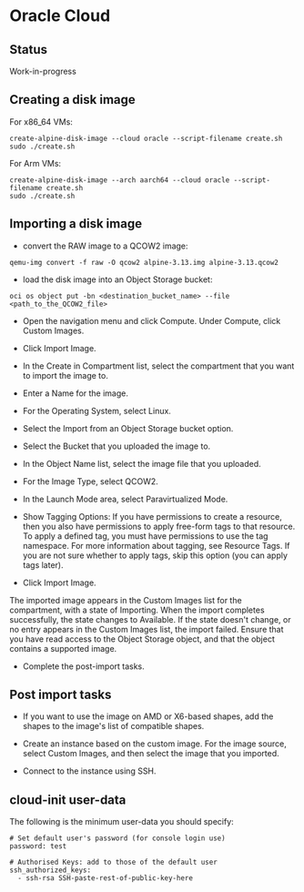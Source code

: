 # Oracle Cloud

## Status

Work-in-progress

## Creating a disk image

For x86_64 VMs:

```
create-alpine-disk-image --cloud oracle --script-filename create.sh
sudo ./create.sh
```

For Arm VMs:

```
create-alpine-disk-image --arch aarch64 --cloud oracle --script-filename create.sh
sudo ./create.sh
```

## Importing a disk image

- convert the RAW image to a QCOW2 image:
```
qemu-img convert -f raw -O qcow2 alpine-3.13.img alpine-3.13.qcow2
```

- load the disk image into an Object Storage bucket:
```
oci os object put -bn <destination_bucket_name> --file <path_to_the_QCOW2_file>
```

- Open the navigation menu and click Compute. Under Compute, click Custom Images.

- Click Import Image.

- In the Create in Compartment list, select the compartment that you want to import the image to.

- Enter a Name for the image.

- For the Operating System, select Linux.

- Select the Import from an Object Storage bucket option.

- Select the Bucket that you uploaded the image to.

- In the Object Name list, select the image file that you uploaded.

- For the Image Type, select QCOW2.

- In the Launch Mode area, select Paravirtualized Mode.

- Show Tagging Options: If you have permissions to create a resource, then you also have permissions to apply free-form tags to that resource. To apply a defined tag, you must have permissions to use the tag namespace. For more information about tagging, see Resource Tags. If you are not sure whether to apply tags, skip this option (you can apply tags later).

- Click Import Image.

The imported image appears in the Custom Images list for the compartment, with a state of
Importing. When the import completes successfully, the state changes to Available.
If the state doesn't change, or no entry appears in the Custom Images list, the import failed.
Ensure that you have read access to the Object Storage object, and that the object contains a
supported image.

- Complete the post-import tasks.

## Post import tasks

- If you want to use the image on AMD or X6-based shapes, add the shapes to the image's list of compatible shapes.

- Create an instance based on the custom image. For the image source, select Custom Images, and then select the image that you imported.

- Connect to the instance using SSH.

## cloud-init user-data

The following is the minimum user-data you should specify:

```
# Set default user's password (for console login use)
password: test

# Authorised Keys: add to those of the default user
ssh_authorized_keys:
  - ssh-rsa SSH-paste-rest-of-public-key-here
```

